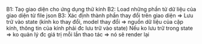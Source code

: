 B1: Taọ giao diện cho ứng dụng thử kính
B2: Load những phần tử dữ liệu của giao diện từ file json
B3: Xác định thành phần thay đổi trên giao diện => Lưu trữ vào state
(kính ko thay đổi, model thay đổi => nguồn dữ liệu của cặp kính, thông tin của kính phải đc lưu trữ vào state)
Nếu ko lưu trữ trong state => ko quản lý đc giá trị mỗi lần thao tác => nó sẽ render lại

